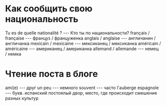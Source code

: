 # Как сообщить свою национальность

Tu es de quelle nationalité ? --- Кто ты по национальности?
français / française --- француз / француженка
anglais / anglaise --- англичанин / англичанка
mexicain / mexicaine --- мексиканец / мексиканка
américain / américaine --- американец / американка
allemand / allemande --- немец / немка

# Чтение поста в блоге

ami(e) --- друг
un peu --- немного
souvent --- часто
l'auberge espagnole --- букв. испанский постоялый двор, место, где происходит смешение разных культур